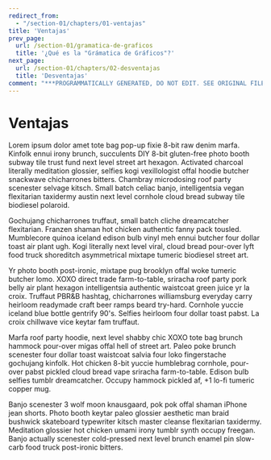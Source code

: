 ```yaml
---
redirect_from:
  - "/section-01/chapters/01-ventajas"
title: 'Ventajas'
prev_page:
  url: /section-01/gramatica-de-graficos
  title: '¿Qué es la "Grámatica de Gráficos"?'
next_page:
  url: /section-01/chapters/02-desventajas
  title: 'Desventajas'
comment: "***PROGRAMMATICALLY GENERATED, DO NOT EDIT. SEE ORIGINAL FILES IN /content***"
---
```

Ventajas
========

Lorem ipsum dolor amet tote bag pop-up fixie 8-bit raw denim marfa. Kinfolk ennui irony brunch, succulents DIY 8-bit gluten-free photo booth subway tile trust fund next level street art hexagon. Activated charcoal literally meditation glossier, selfies kogi vexillologist offal hoodie butcher snackwave chicharrones bitters. Chambray microdosing roof party scenester selvage kitsch. Small batch celiac banjo, intelligentsia vegan flexitarian taxidermy austin next level cornhole cloud bread subway tile biodiesel polaroid.

Gochujang chicharrones truffaut, small batch cliche dreamcatcher flexitarian. Franzen shaman hot chicken authentic fanny pack tousled. Mumblecore quinoa iceland edison bulb vinyl meh ennui butcher four dollar toast air plant ugh. Kogi literally next level viral, cloud bread pour-over lyft food truck shoreditch asymmetrical mixtape tumeric biodiesel street art.

Yr photo booth post-ironic, mixtape pug brooklyn offal woke tumeric butcher lomo. XOXO direct trade farm-to-table, sriracha roof party pork belly air plant hexagon intelligentsia authentic waistcoat green juice yr la croix. Truffaut PBR&B hashtag, chicharrones williamsburg everyday carry heirloom readymade craft beer ramps beard try-hard. Cornhole yuccie iceland blue bottle gentrify 90's. Selfies heirloom four dollar toast pabst. La croix chillwave vice keytar fam truffaut.

Marfa roof party hoodie, next level shabby chic XOXO tote bag brunch hammock pour-over migas offal hell of street art. Paleo poke brunch scenester four dollar toast waistcoat salvia four loko fingerstache gochujang kinfolk. Hot chicken 8-bit yuccie humblebrag cornhole, pour-over pabst pickled cloud bread vape sriracha farm-to-table. Edison bulb selfies tumblr dreamcatcher. Occupy hammock pickled af, +1 lo-fi tumeric copper mug.

Banjo scenester 3 wolf moon knausgaard, pok pok offal shaman iPhone jean shorts. Photo booth keytar paleo glossier aesthetic man braid bushwick skateboard typewriter kitsch master cleanse flexitarian taxidermy. Meditation glossier hot chicken umami irony tumblr synth occupy freegan. Banjo actually scenester cold-pressed next level brunch enamel pin slow-carb food truck post-ironic bitters.